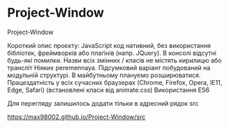 # Project-Window

Project-Window

Короткий опис проєкту:  JavaScript код нативний, без використання бібліотек, фреймворків або плагінів (напр. JQuery). В консолі відсутні будь-які помилки.  Назви всіх змінних / класів не містять кирилицю або трансліт Ніяких peremennaya.  Підсумковий варіант побудований на модульній структурі.  В майбутньому плануємо розширюватися.  Працездатність у всіх сучасних браузерах (Chrome, Firefox, Opera, IE11, Edge, Safari) (встановлені класи від animate.css)  Використання ES6

Для перегляду залишилось додати тільки в адресний рядок src

https://max98002.github.io/Project-Window/src
